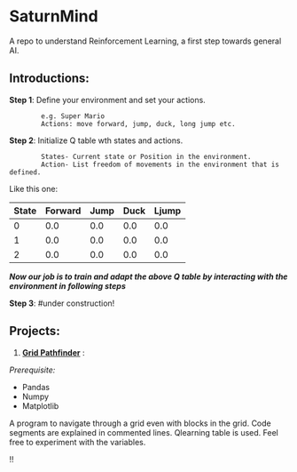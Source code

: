 # SaturnMind
A repo to understand Reinforcement Learning, a first step towards general AI.


## Introductions:
**Step 1**: Define your environment and set your actions.  

            e.g. Super Mario    
            Actions: move forward, jump, duck, long jump etc.  
            
**Step 2**: Initialize Q table wth states and actions.  

            States- Current state or Position in the environment.
            Action- List freedom of movements in the environment that is defined.  
  
  Like this one:  
  
 | State | Forward | Jump | Duck | Ljump |
 |-------|---------|------|------|-------|
 | 0     | 0.0     | 0.0  | 0.0  | 0.0   |
 | 1     | 0.0     | 0.0  | 0.0  | 0.0   |
 | 2     | 0.0     | 0.0  | 0.0  | 0.0   |

***Now our job is to train and adapt the above Q table by interacting with the environment in following steps*** 

**Step 3**: 
           #under construction!
            
            


## Projects:
1. [**Grid Pathfinder**](https://github.com/perseus784/SaturnMind/blob/master/Pathfinder.py) :

*Prerequisite:*
* Pandas
* Numpy
* Matplotlib


A program to navigate through a grid even with blocks in the grid.
Code segments are explained in commented lines.
Qlearning table is used.
Feel free to experiment with the variables.

!!
